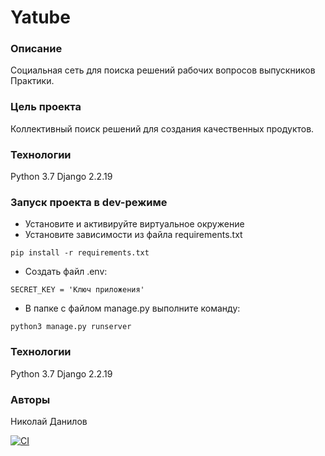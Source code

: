 # Yatube
### Описание
Социальная сеть для поиска решений рабочих вопросов выпускников Практики.

### Цель проекта
Коллективный поиск решений для создания качественных продуктов.

### Технологии
Python 3.7
Django 2.2.19

### Запуск проекта в dev-режиме
- Установите и активируйте виртуальное окружение
- Установите зависимости из файла requirements.txt
```
pip install -r requirements.txt
``` 
- Создать файл .env:
```
SECRET_KEY = 'Ключ приложения'
```

- В папке с файлом manage.py выполните команду:
```
python3 manage.py runserver
```
### Технологии
Python 3.7
Django 2.2.19

### Авторы
Николай Данилов

[![CI](https://github.com/yandex-praktikum/hw03_forms/actions/workflows/python-app.yml/badge.svg?branch=master)](https://github.com/yandex-praktikum/hw03_forms/actions/workflows/python-app.yml)
